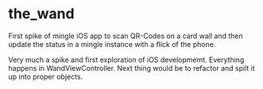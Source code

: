 the_wand
========

First spike of mingle iOS app to scan QR-Codes on a card wall and then update the status in a mingle instance with a flick of the phone.

Very much a spike and first exploration of iOS developmemt. Everything happens in WandViewController. Next thing would be to refactor and spilt it up into proper objects.
